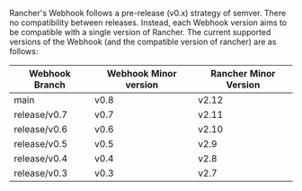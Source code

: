 Rancher's Webhook follows a pre-release (v0.x) strategy of semver. There no compatibility between releases. Instead, each Webhook version aims to be compatible with a single version of Rancher. The current supported versions of the Webhook (and the compatible version of rancher) are as follows:

| Webhook Branch | Webhook Minor version | Rancher Minor Version |
|--------------------------|------------------------------------|------------------------------------------------|
| main | v0.8 | v2.12 |
| release/v0.7 | v0.7 | v2.11 |
| release/v0.6 | v0.6 | v2.10 |
| release/v0.5 | v0.5 | v2.9 |
| release/v0.4 | v0.4 | v2.8 |
| release/v0.3 | v0.3 | v2.7 |
